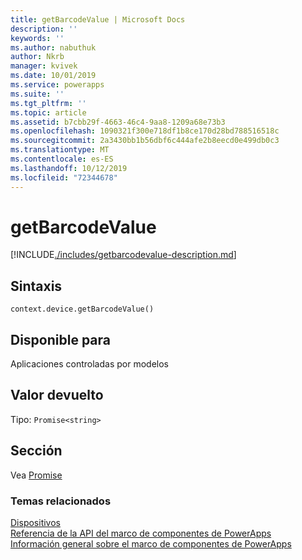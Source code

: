 ```yaml
---
title: getBarcodeValue | Microsoft Docs
description: ''
keywords: ''
ms.author: nabuthuk
author: Nkrb
manager: kvivek
ms.date: 10/01/2019
ms.service: powerapps
ms.suite: ''
ms.tgt_pltfrm: ''
ms.topic: article
ms.assetid: b7cbb29f-4663-46c4-9aa8-1209a68e73b3
ms.openlocfilehash: 1090321f300e718df1b8ce170d28bd788516518c
ms.sourcegitcommit: 2a3430bb1b56dbf6c444afe2b8eecd0e499db0c3
ms.translationtype: MT
ms.contentlocale: es-ES
ms.lasthandoff: 10/12/2019
ms.locfileid: "72344678"
---
```

# <a name="getbarcodevalue"></a>getBarcodeValue

[!INCLUDE[./includes/getbarcodevalue-description.md](./includes/getbarcodevalue-description.md)]

## <a name="syntax"></a>Sintaxis

`context.device.getBarcodeValue()`

## <a name="available-for"></a>Disponible para 

Aplicaciones controladas por modelos

## <a name="return-value"></a>Valor devuelto

Tipo: `Promise<string>`

## <a name="remarks"></a>Sección

Vea [Promise](https://developer.mozilla.org/docs/Web/JavaScript/reference/Global_Objects/Promise)


### <a name="related-topics"></a>Temas relacionados

[Dispositivos](../device.md)<br/>
[Referencia de la API del marco de componentes de PowerApps](../../reference/index.md)<br/>
[Información general sobre el marco de componentes de PowerApps](../../overview.md)